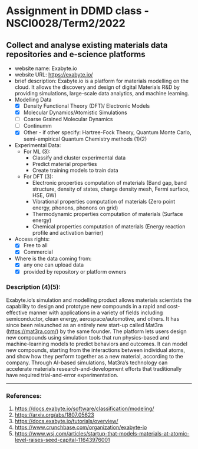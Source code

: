 # Assignment in DDMD class - NSCI0028/Term2/2022

## Collect and analyse existing materials data repositories and e-science platforms 
* website name: Exabyte.io
* website URL: https://exabyte.io/
* brief description: Exabyte.io is a platform for materials modelling on the cloud. It allows the discovery and design of digital Materials R&D by providing simulations, large-scale data analytics, and machine learning.
* Modelling Data 
  - [X] Density Functional Theory (DFT)/ Electronic Models
  - [X] Molecular Dynamics/Atomistic Simulations
  - [ ] Coarse Grained Molecular Dynamics
  - [ ] Continumm 
  - [X] Other
        - if other specify: Hartree-Fock Theory, Quantum Monte Carlo, semi-empirical Quantum Chemistry methods (1)(2)
* Experimental Data:
  * For ML (3):
    *  Classify and cluster experimental data
    *  Predict material properties
    *  Create training models to train data
  * For DFT (3):
    *  Electronic properties computation of materials (Band gap, band structure, density of states, charge density mesh, Fermi surface, HSE, GW)
    *  Vibrational properties computation of materials (Zero point energy, phonons, phonons on grid)
    *  Thermodynamic properties computation of materials (Surface energy)
    *  Chemical properties computation of materials (Energy reaction profile and activation barrier)
* Access rights: 
  - [X] Free to all 
  - [X] Commercial 
* Where is the data coming from:  
  - [X] any one can upload data 
  - [X] provided by repository or platform owners
  
 ### Description (4)(5):
 Exabyte.io’s simulation and modelling product allows materials scientists the capability to design and prototype new compounds in a rapid and cost-effective manner with applications in a variety of fields including semiconductor, clean energy, aerospace/automotive, and others. It has since been relaunched as an entirely new start-up called Mat3ra (https://mat3ra.com/) by the same founder. The platform lets users design new compounds using simulation tools that run physics-based and machine-learning models to predict behaviors and outcomes. It can model new compounds, starting from the interactions between individual atoms, and show how they perform together as a new material, according to the company. Through AI-based simulations, Mat3ra’s technology can accelerate materials research-and-development efforts that traditionally have required trial-and-error experimentation.

- - - -

### References:
1. https://docs.exabyte.io/software/classification/modeling/
2. https://arxiv.org/abs/1807.05623
3. https://docs.exabyte.io/tutorials/overview/
4. https://www.crunchbase.com/organization/exabyte-io
5. https://www.wsj.com/articles/startup-that-models-materials-at-atomic-level-raises-seed-capital-11643976001
